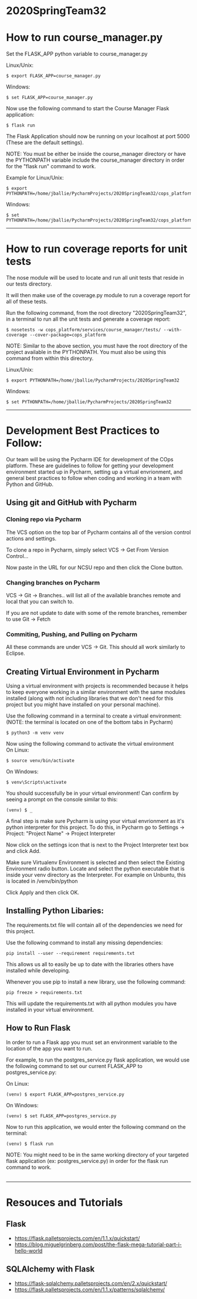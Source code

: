# 2020SpringTeam32

# How to run course_manager.py

Set the FLASK_APP python variable to course_manager.py

Linux/Unix:  
```console
$ export FLASK_APP=course_manager.py
```
Windows:  
```console
$ set FLASK_APP=course_manager.py
```

Now use the following command to start the Course Manager Flask application:
```console
$ flask run
```
The Flask Application should now be running on your localhost at port 5000 (These are the default settings).  

NOTE: You must be either be inside the course_manager directory or have the PYTHONPATH variable include the course_manager directory in order for the "flask run" command to work.


Example for Linux/Unix:  
```console
$ export PYTHONPATH=/home/jballie/PycharmProjects/2020SpringTeam32/cops_platform/services/course_manager
```
  
Windows:  
```console
$ set PYTHONPATH=/home/jballie/PycharmProjects/2020SpringTeam32/cops_platform/services/course_manager
```

***

# How to run coverage reports for unit tests

The nose module will be used to locate and run all unit tests that reside in our tests directory.

It will then make use of the coverage.py module to run a coverage report for all of these tests.

Run the following command, from the root directory "2020SpringTeam32", in a terminal to run all the unit tests and generate a coverage report:

```console
$ nosetests -w cops_platform/services/course_manager/tests/ --with-coverage --cover-package=cops_platform
```
NOTE: Similar to the above section, you must have the root directory of the project available in the PYTHONPATH. You must also be using this command from within this directory.

Linux/Unix:  
```console
$ export PYTHONPATH=/home/jballie/PycharmProjects/2020SpringTeam32
```
  
Windows:  
```console
$ set PYTHONPATH=/home/jballie/PycharmProjects/2020SpringTeam32
```

***

# Development Best Practices to Follow:

Our team will be using the Pycharm IDE for development of the COps platform.
These are guidelines to follow for getting your development environment started up in Pycharm, 
setting up a virtual envrionment, and general best practices to follow when coding and working
in a team with Python and GitHub.

## Using git and GitHub with Pycharm

### Cloning repo via Pycharm
The VCS option on the top bar of Pycharm contains all of the version control actions and settings.

To clone a repo in Pycharm, simply select VCS -> Get From Version Control... 

Now paste in the URL for our NCSU repo and then click the Clone button.


### Changing branches on Pycharm
VCS -> Git -> Branches.. will list all of the available branches remote and local that you can switch to.

If you are not update to date with some of the remote branches, remember to use Git -> Fetch

### Commiting, Pushing, and Pulling on Pycharm
All these commands are under VCS -> Git. This should all work similarly to Eclipse.


## Creating Virtual Environment in Pycharm
Using a virtual environment with projects is recommended because it helps to keep everyone working in a similar environment
with the same modules installed (along with not including libraries that we don't need for this project but you might have installed on your personal machine).

Use the following command in a terminal to create a virtual environment:<br/>
(NOTE: the terminal is located on one of the bottom tabs in Pycharm)
```console
$ python3 -m venv venv
```
Now using the following command to activate the virtual environment<br/>
On Linux:
```console
$ source venv/bin/activate
```

On Windows:
```console
$ venv\Scripts\activate
```

You should successfully be in your virtual environment!
Can confirm by seeing a prompt on the console similar to this:
```console
(venv) $ _
```

A final step is make sure Pycharm is using your virtual envrionment as it's python interpreter for this project.
To do this, in Pycharm go to Settings -> Project: "Project Name" -> Project Interpreter

Now click on the settings icon that is next to the Project Interpreter text box and click Add.

Make sure Virtualenv Environment is selected and then select the Existing Environment radio button.
Locate and select the python executable that is inside your venv directory as the Interpreter.
For example on Unbuntu, this is located in /venv/bin/python

Click Apply and then click OK.


## Installing Python Libaries:
The requirements.txt file will contain all of the dependencies we need for this project.

Use the following command to install any missing dependencies:
```console
pip install --user --requirement requirements.txt
```

This allows us all to easily be up to date with the libraries others have installed while developing.

Whenever you use pip to install a new library, use the following command:
```console
pip freeze > requirements.txt
```

This will update the requirements.txt with all python modules you have installed in your virtual environment.


## How to Run Flask
In order to run a Flask app you must set an environment variable to the location of the app you want to run.

For example, to run the postgres_service.py flask application, we would use the following command to set our current FLASK_APP to postgres_service.py:

On Linux:
```console
(venv) $ export FLASK_APP=postgres_service.py
```
On Windows:
```console
(venv) $ set FLASK_APP=postgres_service.py
```
Now to run this application, we would enter the following command on the terminal:
```console
(venv) $ flask run
```

NOTE: You might need to be in the same working directory of your targeted flask application (ex: postgres_service.py) in order for the flask run command to work.<br /><br /> 
***

# Resouces and Tutorials

## Flask
* https://flask.palletsprojects.com/en/1.1.x/quickstart/
* https://blog.miguelgrinberg.com/post/the-flask-mega-tutorial-part-i-hello-world

## SQLAlchemy with Flask
* https://flask-sqlalchemy.palletsprojects.com/en/2.x/quickstart/
* https://flask.palletsprojects.com/en/1.1.x/patterns/sqlalchemy/

